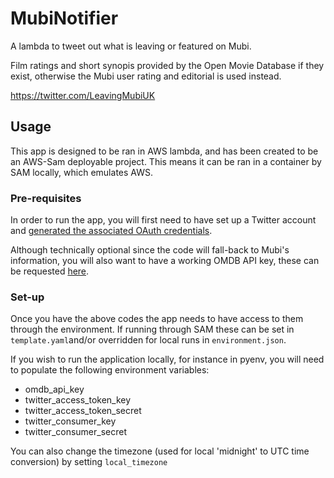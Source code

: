 # MubiNotifier
A lambda to tweet out what is leaving or featured on Mubi.

Film ratings and short synopis provided by the Open Movie Database if they exist, otherwise the Mubi user rating and editorial is used instead.

https://twitter.com/LeavingMubiUK

## Usage
This app is designed to be ran in AWS lambda, and has been created to be an AWS-Sam deployable project. This means it can be ran in a container by SAM locally, which emulates AWS.

### Pre-requisites
In order to run the app, you will first need to have set up a Twitter account and [generated the associated OAuth credentials](https://developer.twitter.com/en/docs/twitter-api/getting-started/getting-access-to-the-twitter-api).

Although technically optional since the code will fall-back to Mubi's information, you will also want to have a working OMDB API key, these can be requested [here](https://www.omdbapi.com/apikey.aspx).

### Set-up
Once you have the above codes the app needs to have access to them through the environment. If running through SAM these can be set in `template.yaml`and/or overridden for local runs in `environment.json`.  

If you wish to run the application locally, for instance in pyenv, you will need to populate the following environment variables:  
* omdb_api_key
* twitter_access_token_key
* twitter_access_token_secret
* twitter_consumer_key
* twitter_consumer_secret

You can also change the timezone (used for local 'midnight' to UTC time conversion) by setting `local_timezone`